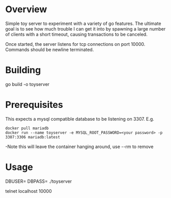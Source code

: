 # Overview

Simple toy server to experiment with a variety of go features. The ultimate goal is to see how much trouble I can get it into by spawning a large number of clients with a short timeout, causing transactions to be canceled.

Once started, the server listens for tcp connections on port 10000. Commands should be newline terminated.

# Building

go build -o toyserver

# Prerequisites

This expects a mysql compatible database to be listening on 3307.
E.g.

```
docker pull mariadb
docker run --name toyserver -e MYSQL_ROOT_PASSWORD=<your password> -p 3307:3306 mariadb:latest
```

-Note this will leave the container hanging around, use --rm to remove

# Usage

DBUSER=<user> DBPASS=<pass> ./toyserver

telnet localhost 10000
